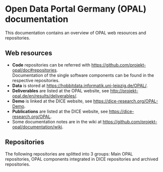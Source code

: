 # Open Data Portal Germany (OPAL) documentation

This documentation contains an overview of OPAL web resources and repositories.


## Web resources

- **Code** repositories can be referred with https://github.com/projekt-opal/doc#repositories.  
  Documentation of the single software components can be found in the respective repositories.
- **Data** is stored at https://hobbitdata.informatik.uni-leipzig.de/OPAL/.
- **Deliverables** are listed at the OPAL website, see http://projekt-opal.de/en/results/deliverables/.
- **Demo** is linked at the DICE website, see https://dice-research.org/OPAL-Demo.
- **Publications** are listed at the DICE website, see https://dice-research.org/OPAL.
- Some documentation notes are in the wiki at https://github.com/projekt-opal/documentation/wiki.


## Repositories

The following repositories are splitted into 3 groups: Main OPAL repositories, OPAL components integrated in DICE repositories and archived repositories.
